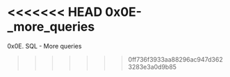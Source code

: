 <<<<<<< HEAD
0x0E-_more_queries
=======
0x0E. SQL - More queries
>>>>>>> 0ff736f3933aa88296ac947d3623283e3a0d9b85
